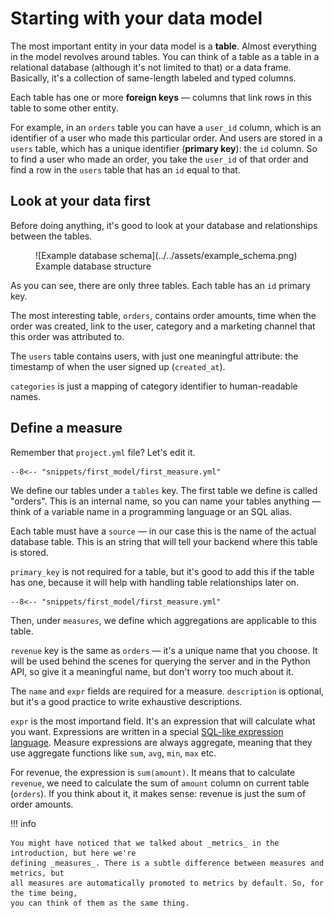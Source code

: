 # Starting with your data model

The most important entity in your data model is a __table__. Almost everything in the model
revolves around tables. You can think of a table as a table in a relational database
(although it's not limited to that) or a data frame. Basically, it's a collection of
same-length labeled and typed columns.

Each table has one or more __foreign keys__ — columns that link rows in this table to
some other entity.

For example, in an `orders` table you can have a `user_id` column, which is an identifier
of a user who made this particular order. And users are stored in a `users` table, which
has a unique identifier (__primary key__): the `id` column. So to find a user who made
an order, you take the `user_id` of that order and find a row in the `users` table that
has an `id` equal to that.


## Look at your data first

Before doing anything, it's good to look at your database and relationships between the
tables.

<figure markdown>
  ![Example database schema](../../assets/example_schema.png)
  <figcaption>Example database structure</figcaption>
</figure>

As you can see, there are only three tables. Each table has an `id` primary key.

The most interesting table, `orders`, contains order amounts, time when the order was
created, link to the user, category and a marketing channel that this order was
attributed to.

The `users` table contains users, with just one meaningful attribute: the timestamp of
when the user signed up (`created_at`).

`categories` is just a mapping of category identifier to human-readable names.


## Define a measure

Remember that `project.yml` file? Let's edit it.

```{ .yaml title=project.yml hl_lines="5 6 7 8" }
--8<-- "snippets/first_model/first_measure.yml"
```

We define our tables under a `tables` key. The first table we define is called "orders".
This is an internal name, so you can name your tables anything — think of a variable
name in a programming language or an SQL alias.

Each table must have a `source` — in our case this is the name of the actual database
table. This is an string that will tell your backend where this table is stored.

`primary_key` is not required for a table, but it's good to add this if the table has
one, because it will help with handling table relationships later on.


```{ .yaml title=project.yml hl_lines="9 10 11 12 13" }
--8<-- "snippets/first_model/first_measure.yml"
```

Then, under `measures`, we define which aggregations are applicable to this table.

`revenue` key is the same as `orders` — it's a unique name that you choose. It will be
used behind the scenes for querying the server and in the Python API, so give it a
meaningful name, but don't worry too much about it.

The `name` and `expr` fields are required for a measure. `description` is optional, but
it's a good practice to write exhaustive descriptions.

`expr` is the most importand field. It's an expression that will calculate what you want.
Expressions are written in a special
[SQL-like expression language](../../reference/expression_language.md).
Measure expressions are always aggregate, meaning that they use aggregate functions like
`sum`, `avg`, `min`, `max` etc.

For revenue, the expression is `sum(amount)`. It means that to calculate `revenue`, we
need to calculate the sum of `amount` column on current table (`orders`). If you think
about it, it makes sense: revenue is just the sum of order amounts.

!!! info

    You might have noticed that we talked about _metrics_ in the introduction, but here we're
    defining _measures_. There is a subtle difference between measures and metrics, but
    all measures are automatically promoted to metrics by default. So, for the time being,
    you can think of them as the same thing.
